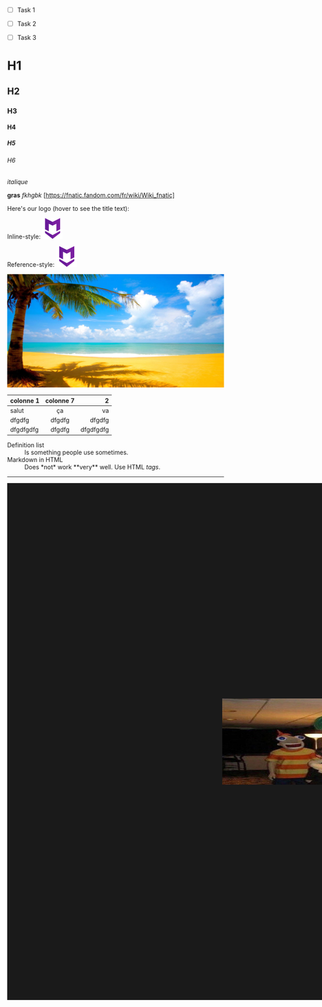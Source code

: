 - [ ] Task 1
- [ ] Task 2
- [ ] Task 3


# H1
## H2
### H3
#### H4
##### H5
###### H6

*italique* 

**gras**
*fkhgbk*
[https://fnatic.fandom.com/fr/wiki/Wiki_fnatic]

Here's our logo (hover to see the title text):

Inline-style: 
![alt text](https://github.com/adam-p/markdown-here/raw/master/src/common/images/icon48.png "xcvfbxgn cf1")

Reference-style: 
![alt text][logo]

[logo]: https://github.com/adam-p/markdown-here/raw/master/src/common/images/icon48.png "un logo vreument"

![alt text](https://github.com/Roiib/td2MarkDown/blob/main/mer.jpg "une mer t'as peurrr")


| colonne 1        | colonne 7          | 2  |
| ------------- |:-------------:| -----:|
| salut      | ça |                  va |
| dfgdfg      | dfgdfg      |   dfgdfg |
| dfgdfgdfg | dfgdfg     |    dfgdfgdfg |

<dl>
  <dt>Definition list</dt>
  <dd>Is something people use sometimes.</dd>

  <dt>Markdown in HTML</dt>
  <dd>Does *not* work **very** well. Use HTML <em>tags</em>.</dd>
</dl>

---

<a href="https://www.youtube.com/watch?v=QGJ-3jOBSUw" target="_blank" ><img src="https://github.com/Roiib/td2MarkDown/blob/main/phin.jpg" 
alt="IMAGE ALT TEXT HERE" width="1000" height="200" border="500" /></a>
  
